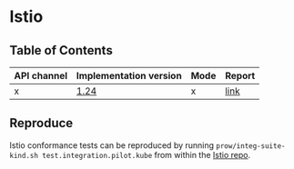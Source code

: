 # Istio

## Table of Contents

|API channel|Implementation version|Mode|Report|
|-----------|----------------------|----|------|
|x|[1.24](https://github.com/istio/istio/releases/tag/1.24.0-alpha.0)|x|[link](./experimental-1.24-default-report.yaml)|

## Reproduce

Istio conformance tests can be reproduced by running `prow/integ-suite-kind.sh test.integration.pilot.kube` from within the [Istio repo](https://github.com/istio/istio).